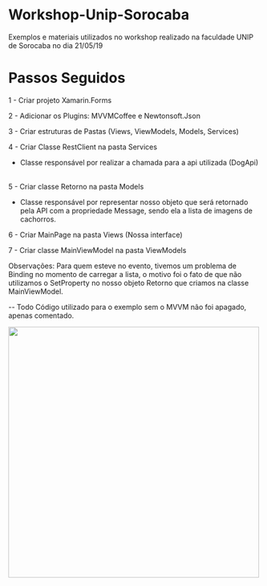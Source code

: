 # Workshop-Unip-Sorocaba
Exemplos e materiais utilizados no workshop realizado na faculdade UNIP de Sorocaba no dia 21/05/19

# Passos Seguidos

1 - Criar projeto Xamarin.Forms<br>

2 - Adicionar os Plugins: MVVMCoffee e Newtonsoft.Json<br>

3 - Criar estruturas de Pastas (Views, ViewModels, Models, Services)<br>

4 - Criar Classe RestClient na pasta Services<br>
  - Classe responsável por realizar a chamada para a api utilizada (DogApi)<br><br>

5 - Criar classe Retorno na pasta Models<br>
  - Classe responsável por representar nosso objeto que será retornado pela API com a propriedade Message, sendo ela a lista de imagens de cachorros.
  
6 - Criar MainPage na pasta Views (Nossa interface)<br>

7 - Criar classe MainViewModel na pasta ViewModels<br>


Observações:  Para quem esteve no evento, tivemos um problema de Binding no momento de carregar a lista, o motivo foi o fato de que não utilizamos o SetProperty no nosso objeto Retorno que criamos na classe MainViewModel. 

-- Todo Código utilizado para o exemplo sem o MVVM não foi apagado, apenas comentado.



<p>
  <image height="500px"src="https://julianocustodiosite.files.wordpress.com/2019/09/ezgif.com-video-to-gif.gif"/><br>  
</p>
